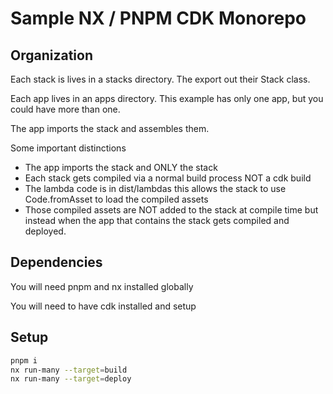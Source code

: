# Sample NX / PNPM CDK Monorepo

## Organization

Each stack is lives in a stacks directory.  The export out their Stack class.

Each app lives in an apps directory. This example has only one app, but you could have more than one.

The app imports the stack and assembles them.  

Some important distinctions
* The app imports the stack and ONLY the stack
* Each stack gets compiled via a normal build process NOT a cdk build
* The lambda code is in dist/lambdas this allows the stack to use Code.fromAsset to load the compiled assets
* Those compiled assets are NOT added to the stack at compile time but 
  instead when the app that contains the stack gets compiled and deployed.

## Dependencies
You will need pnpm and nx installed globally

You will need to have cdk installed and setup

## Setup

```bash
pnpm i
nx run-many --target=build
nx run-many --target=deploy
```